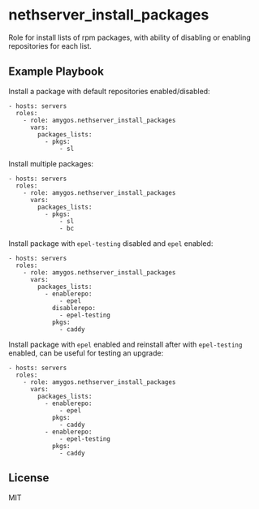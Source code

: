 nethserver_install_packages
=========

Role for install lists of rpm packages, with ability of disabling or enabling repositories for each list.

Example Playbook
----------------

Install a package with default repositories enabled/disabled:

    - hosts: servers
      roles:
        - role: amygos.nethserver_install_packages
          vars:
            packages_lists:
              - pkgs:
                  - sl

Install multiple packages:

    - hosts: servers
      roles:
        - role: amygos.nethserver_install_packages
          vars:
            packages_lists:
              - pkgs:
                  - sl
                  - bc

Install package with `epel-testing` disabled and `epel` enabled:

    - hosts: servers
      roles:
        - role: amygos.nethserver_install_packages
          vars:
            packages_lists:
              - enablerepo:
                  - epel
                disablerepo:
                  - epel-testing
                pkgs:
                  - caddy

Install package with `epel` enabled and reinstall after with `epel-testing` enabled, can be useful for testing an upgrade:

    - hosts: servers
      roles:
        - role: amygos.nethserver_install_packages
          vars:
            packages_lists:
              - enablerepo:
                  - epel
                pkgs:
                  - caddy
              - enablerepo:
                  - epel-testing
                pkgs:
                  - caddy


License
-------

MIT
